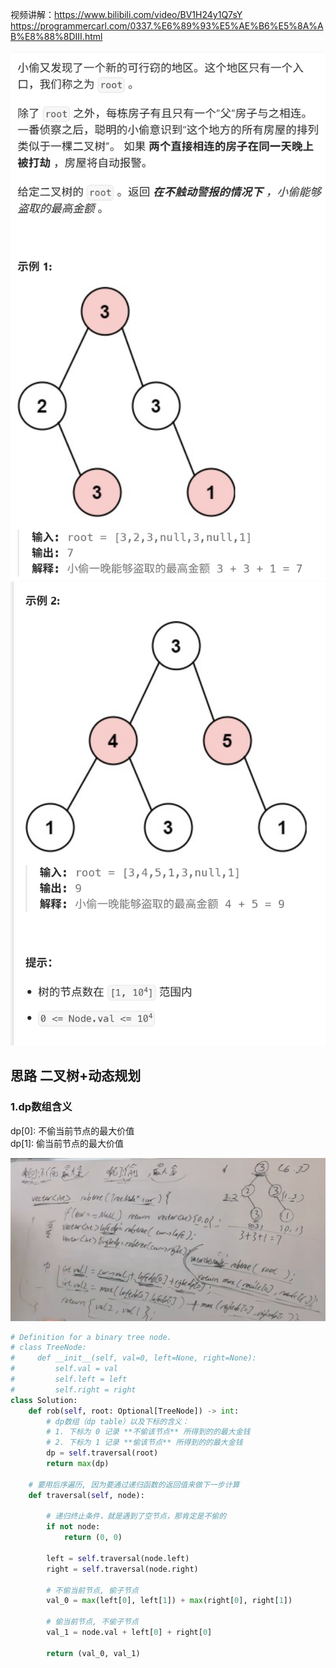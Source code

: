 视频讲解：https://www.bilibili.com/video/BV1H24y1Q7sY
https://programmercarl.com/0337.%E6%89%93%E5%AE%B6%E5%8A%AB%E8%88%8DIII.html

![img_3.png](img_3.png)
![img_4.png](img_4.png)

## 思路   二叉树+动态规划
### 1.dp数组含义
dp[0]: 不偷当前节点的最大价值  
dp[1]: 偷当前节点的最大价值  

![img_5.png](img_5.png)

```python
# Definition for a binary tree node.
# class TreeNode:
#     def __init__(self, val=0, left=None, right=None):
#         self.val = val
#         self.left = left
#         self.right = right
class Solution:
    def rob(self, root: Optional[TreeNode]) -> int:
        # dp数组（dp table）以及下标的含义：
        # 1. 下标为 0 记录 **不偷该节点** 所得到的的最大金钱
        # 2. 下标为 1 记录 **偷该节点** 所得到的的最大金钱
        dp = self.traversal(root)
        return max(dp)

    # 要用后序遍历, 因为要通过递归函数的返回值来做下一步计算
    def traversal(self, node):
        
        # 递归终止条件，就是遇到了空节点，那肯定是不偷的
        if not node:
            return (0, 0)

        left = self.traversal(node.left)
        right = self.traversal(node.right)

        # 不偷当前节点, 偷子节点
        val_0 = max(left[0], left[1]) + max(right[0], right[1])

        # 偷当前节点, 不偷子节点
        val_1 = node.val + left[0] + right[0]

        return (val_0, val_1)
```